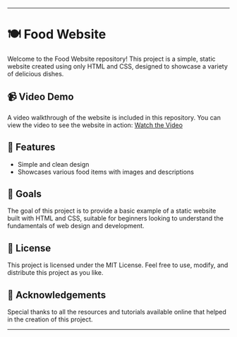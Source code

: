 
---

# 🍽️ Food Website

Welcome to the Food Website repository! This project is a simple, static website created using only HTML and CSS, designed to showcase a variety of delicious dishes.

## 📹 Video Demo

A video walkthrough of the website is included in this repository. You can view the video to see the website in action: [Watch the Video](video.mp4) 
## 🚀 Features

- Simple and clean design
- Showcases various food items with images and descriptions

## 🎯 Goals

The goal of this project is to provide a basic example of a static website built with HTML and CSS, suitable for beginners looking to understand the fundamentals of web design and development.

## 📜 License

This project is licensed under the MIT License. Feel free to use, modify, and distribute this project as you like.

## 🙏 Acknowledgements

Special thanks to all the resources and tutorials available online that helped in the creation of this project.

---

